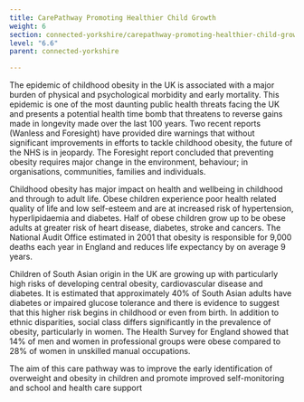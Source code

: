 ```yaml
---
title: CarePathway Promoting Healthier Child Growth
weight: 6
section: connected-yorkshire/carepathway-promoting-healthier-child-growth
level: "6.6"
parent: connected-yorkshire

---
```


The epidemic of childhood obesity in the UK is associated with a major burden of physical and psychological morbidity and early mortality. This epidemic is one of the most daunting public health threats facing the UK and presents a potential health time bomb that threatens to reverse gains made in longevity made over the last 100 years. Two recent reports (Wanless and Foresight) have provided dire warnings that without significant improvements in efforts to tackle childhood obesity, the future of the NHS is in jeopardy. The Foresight report concluded that preventing obesity requires major change in the environment, behaviour; in organisations, communities, families and individuals.  
 
Childhood obesity has major impact on health and wellbeing in childhood and through to adult life. Obese children experience poor health related quality of life and low self-esteem and are at increased risk of hypertension, hyperlipidaemia and diabetes. Half of obese children grow up to be obese adults at greater risk of heart disease, diabetes, stroke and cancers. The National Audit Office estimated in 2001 that obesity is responsible for 9,000 deaths each year in England and reduces life expectancy by on average 9 years.  

Children of South Asian origin in the UK are growing up with particularly high risks of developing central obesity, cardiovascular disease and diabetes. It is estimated that approximately 40% of South Asian adults have diabetes or impaired glucose tolerance and there is evidence to suggest that this higher risk begins in childhood or even from birth. In addition to ethnic disparities, social class differs significantly in the prevalence of obesity, particularly in women. The Health Survey for England showed that 14% of men and women in professional groups were obese compared to 28% of women in unskilled manual occupations. 

The aim of this care pathway was to improve the early identification of overweight and obesity in children and promote improved self-monitoring and school and health care support 
        
